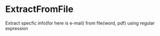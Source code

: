 # ExtractFromFile
Extract specfic info(for here is e-mail) from file(word, pdf) using regular expression
